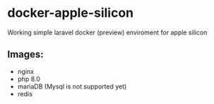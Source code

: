 # docker-apple-silicon
Working simple laravel docker (preview) enviroment for apple silicon

## Images:
* nginx
* php 8.0
* mariaDB (Mysql is not supported yet)
* redis
